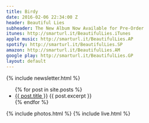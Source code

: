 ```yaml
---
title: Birdy
date: 2016-02-06 22:34:00 Z
header: Beautiful Lies
subheader: The New Album Now Available for Pre-Order
itunes: http://smarturl.it/BeautifulLies.iTunes
apple music: http://smarturl.it/BeautifulLies.AP
spotify: http://smarturl.it/BeautifulLies.SP
amazon: http://smarturl.it/BeautifulLies.AM
google play: http://smarturl.it/BeautifulLies.GP
layout: default
---
```



{% include newsletter.html %}
<ul>
  {% for post in site.posts %}
    <li>
      <a href="{{ post.url }}">{{ post.title }}</a>
      {{ post.excerpt }}
    </li>
  {% endfor %}
</ul>
{% include photos.html %}
{% include live.html %}